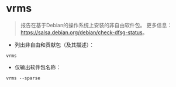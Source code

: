 # vrms

> 报告在基于Debian的操作系统上安装的非自由软件包。
> 更多信息：<https://salsa.debian.org/debian/check-dfsg-status>。

- 列出非自由和贡献包（及其描述）：

`vrms`

- 仅输出软件包名称：

`vrms --sparse`